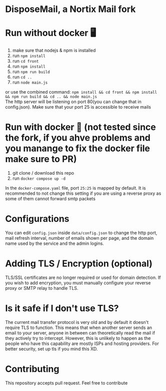 # DisposeMail, a Nortix Mail fork

# Run without docker 🖥️
1. make sure that nodejs & npm is installed
2. run `npm install`
4. run `cd front`
5. run `npm install`
6. run `npm run build`
7. run `cd ..`
8. run `node main.js`

or use the combined command: `npm install && cd front && npm install && npm run build && cd .. && node main.js`  
The http server will be listening on port 80(you can change that in config.json). Make sure that your port 25 is accessible to receive mails

# Run with docker 🐋 (not tested since the fork, if you ahve problems and you manange to fix the docker file make sure to PR)
1. git clone / download this repo
2. run `docker compose up -d`

In the `docker-compose.yaml` file, port `25:25` is mapped by default. It is recommended to not change this setting if you are using a reverse proxy as some of them cannot forward smtp packets

# Configurations
You can edit `config.json` inside `data/config.json` to change the http port, mail refresh interval, number of emails shown per page, and the domain name used by the service and the admin logins.

# Adding TLS / Encryption (optional) 
TLS/SSL certificates are no longer required or used for domain detection. If you wish to add encryption, you must manually configure your reverse proxy or SMTP relay to handle TLS.

# Is it safe if I don't use TLS? 
The current mail transfer protocol is very old and by default it doesn't require TLS to function. This means that when another server sends an email to your server, anyone in between can theoretically read the mail if they actively try to intercept. However, this is unlikely to happen as the people who have this capability are mostly ISPs and hosting providers. For better security, set up tls if you mind this XD.

# Contributing 
This repository accepts pull request. Feel free to contribute
